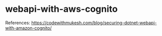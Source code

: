 # webapi-with-aws-cognito

References: https://codewithmukesh.com/blog/securing-dotnet-webapi-with-amazon-cognito/